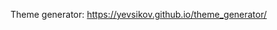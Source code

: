 Theme generator: <a href="https://yevsikov.github.io/theme_generator/" target="_blank">https://yevsikov.github.io/theme_generator/</a>